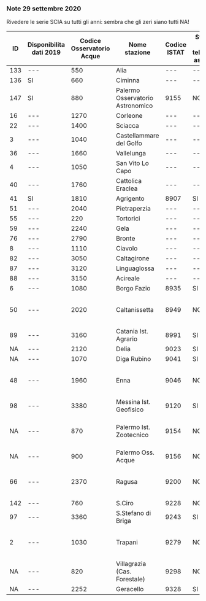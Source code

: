 ### Note 29 settembre 2020

Rivedere le serie SCIA su tutti gli anni: sembra che gli zeri siano tutti NA!

| ID  | Disponibilita dati 2019 | Codice Osservatorio Acque | Nome stazione                    | Codice ISTAT | Stazione in telemisura associata | note                                                   |
|-----|-------------------------|---------------------------|----------------------------------|--------------|-------------------------------------------|--------------------------------------------------------|
| 133 | ---                     | 550                       | Alia                             | ---          | ---                                       | ---                                                    |
| 136 | SI                      | 660                       | Ciminna                          | ---          | ---                                       | ---                                                    |
| 147 | SI                      | 880                       | Palermo Osservatorio Astronomico | 9155         | NO                                        | ---                                                    |
| 16  | ---                     | 1270                      | Corleone                         | ---          | ---                                       | ---                                                    |
| 22  | ---                     | 1400                      | Sciacca                          | ---          | ---                                       | ---                                                    |
| 3   | ---                     | 1040                      | Castellammare del Golfo          | ---          | ---                                       | ---                                                    |
| 36  | ---                     | 1660                      | Vallelunga                       | ---          | ---                                       | ---                                                    |
| 4   | ---                     | 1050                      | San Vito Lo Capo                 | ---          | ---                                       | ---                                                    |
| 40  | ---                     | 1760                      | Cattolica  Eraclea               | ---          | ---                                       | ---                                                    |
| 41  | SI                      | 1810                      | Agrigento                        | 8907         | SI                                        | ---                                                    |
| 51  | ---                     | 2040                      | Pietraperzia                     | ---          | ---                                       | ---                                                    |
| 55  | ---                     | 220                       | Tortorici                        | ---          | ---                                       | ---                                                    |
| 59  | ---                     | 2240                      | Gela                             | ---          | ---                                       | ---                                                    |
| 76  | ---                     | 2790                      | Bronte                           | ---          | ---                                       | ---                                                    |
| 8   | ---                     | 1110                      | Ciavolo                          | ---          | ---                                       | ---                                                    |
| 82  | ---                     | 3050                      | Caltagirone                      | ---          | ---                                       | ---                                                    |
| 87  | ---                     | 3120                      | Linguaglossa                     | ---          | ---                                       | ---                                                    |
| 88  | ---                     | 3150                      | Acireale                         | ---          | ---                                       | ---                                                    |
| 6   | ---                     | 1080                      | Borgo Fazio                      | 8935         | SI                                        | ---                                                    |
| 50  | ---                     | 2020                      | Caltanissetta                    | 8949         | NO                                        | staz. telemisura con lo stesso nome, no corrispondenza |
| 89  | ---                     | 3160                      | Catania Ist. Agrario             | 8991         | SI                                        | ---                                                    |
| NA  | ---                     | 2120                      | Delia                            | 9023         | SI                                        | ---                                                    |
| NA  | ---                     | 1070                      | Diga Rubino                      | 9041         | SI                                        | ---                                                    |
| 48  | ---                     | 1960                      | Enna                             | 9046         | NO                                        | staz. telemisura con lo stesso nome, no corrispondenza |
| 98  | ---                     | 3380                      | Messina Ist. Geofisico           | 9120         | SI                                        | ---                                                    |
| NA  | ---                     | 870                       | Palermo Ist. Zootecnico          | 9154         | NO                                        | staz. telemisura con lo stesso nome, no corrispondenza |
| NA  | ---                     | 900                       | Palermo Oss. Acque               | 9156         | NO                                        | ---                                                    |
| 66  | ---                     | 2370                      | Ragusa                           | 9200         | NO                                        | staz. telemisura con lo stesso nome, no corrispondenza |
| 142 | ---                     | 760                       | S.Ciro                           | 9228         | NO                                        | ---                                                    |
| 97  | ---                     | 3360                      | S.Stefano di Briga               | 9243         | SI                                        | ---                                                    |
| 2   | ---                     | 1030                      | Trapani                          | 9279         | NO                                        | staz. telemisura con lo stesso nome, no corrispondenza |
| NA  | ---                     | 820                       | Villagrazia (Cas. Forestale)     | 9298         | NO                                        | ---                                                    |
| NA  | ---                     | 2252                      | Geracello                        | 9328         | SI                                        | ---                                                    |
